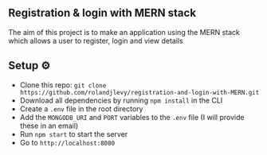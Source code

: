 ## Registration & login with MERN stack

The aim of this project is to make an application using the MERN stack which allows a user to register, login and view details

## Setup ⚙️

- Clone this repo: `git clone https://github.com/rolandjlevy/registration-and-login-with-MERN.git`
- Download all dependencies by running `npm install` in the CLI
- Create a `.env` file in the root directory
- Add the `MONGODB_URI` and `PORT` variables to the `.env` file (I will provide these in an email)
- Run `npm start` to start the server
- Go to `http://localhost:8080`
